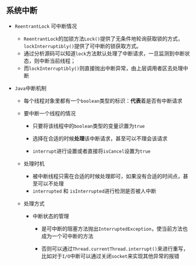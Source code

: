 ## 系统中断
* `ReentrantLock` 可中断情况
    * `ReentrantLock`的加锁方法`Lock()`提供了无条件地轮询获取锁的方式，`lockInterruptibly()`提供了可中断的锁获取方式。
    * 通过分析源码可以知道`lock`方法默认处理了中断请求，一旦监测到中断状态，则中断当前线程；
    * 而`lockInterruptibly()`则直接抛出中断异常，由上层调用者区去处理中断 

* `Java`中断机制
    *  每个线程对象里都有一个`boolean`类型的标识：**代表**着是否有中断请求
    
    *  要中断一个线程的情况
        * 只要将该线程中的`boolean`类型的变量识置为`true`
        * 选择在合适的时候**处理**该中断请求，甚至可以不理会该请求
        
        * `interrupt`进行设置或者直接将`isCancel`设置为`true`
    * 处理时机
        * 被中断线程只需在合适的时候处理即可，如果没有合适的时间点，甚至可以不处理 
        * `interrupted` 和 `isInterrupted`进行检测是否被人中断
    *  处理方式
        * 中断状态的管理
        
            * 是可中断的阻塞方法抛出`InterruptedException`，使当前方法也成为一个可中断的方法
            
            * 否则可以通过`Thread.currentThread.interrupt()`来进行重写，比如对于`I/O`中断可以通过关闭`socket`来实现其他异常的报错
        


